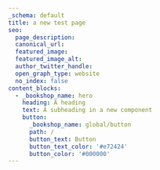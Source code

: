 ```yaml
---
_schema: default
title: a new test page
seo:
  page_description:
  canonical_url:
  featured_image:
  featured_image_alt:
  author_twitter_handle:
  open_graph_type: website
  no_index: false
content_blocks:
  - _bookshop_name: hero
    heading: A heading
    text: A subheading in a new component
    button:
      _bookshop_name: global/button
      path: /
      button_text: Button
      button_text_color: '#e72424'
      button_color: '#000000'
---
```

